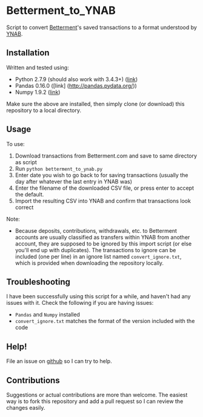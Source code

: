 # Betterment_to_YNAB
Script to convert [Betterment](https://betterment.com)'s saved transactions to a format understood by [YNAB](https://www.youneedabudget.com/).

Installation
------------
Written and tested using: 
 * Python 2.7.9 (should also work with 3.4.3+) ([link](https://www.python.org/downloads/))
 * Pandas 0.16.0 ([link] (http://pandas.pydata.org/))
 * Numpy 1.9.2 ([link](http://www.scipy.org/scipylib/download.html))

Make sure the above are installed, then simply clone (or download) this repository to a local directory.

Usage
-----
 
To use:
 1. Download transactions from Betterment.com and save to same directory as script
 2. Run `python betterment_to_ynab.py`
 3. Enter date you wish to go back to for saving transactions (usually the day after whatever the last entry in YNAB was)
 4. Enter the filename of the downloaded CSV file, or press enter to accept the default.
 5. Import the resulting CSV into YNAB and confirm that transactions look correct
 
Note:
 * Because deposits, contributions, withdrawals, etc. to Betterment accounts are usually classified as 
   transfers within YNAB from another account,  they are supposed to be ignored by this import script (or else you'll end up with duplicates). 
   The transactions to ignore can be included (one per line) in an ignore list named `convert_ignore.txt`, which
   is provided when downloading the repository locally.
 
Troubleshooting
---------------
I have been successfully using this script for a while, and haven't had any issues with it. Check the following if you are having issues:
 * `Pandas` and `Numpy` installed
 * `convert_ignore.txt` matches the format of the version included with the code
 
Help!
-----
File an issue on [github](https://github.com/jat255/Betterment_to_YNAB/issues) so I can try to help.

Contributions
-------------
Suggestions or actual contributions are more than welcome. The easiest way is to fork this repository and add a pull request so I can review the changes easily.
